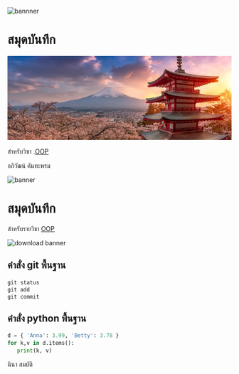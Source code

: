 ![bannner](http://picsum.photos/800/250)

# สมุดบันทึก
![bannner](otddawrc8xqgih9uw7n0.jpg)

สำหรับวิฃา .[OOP](https://wichit2s.github.io)

อภิวัฒน์ คันทะพรม

![banner](https://picsum.photos/800/250)

# สมุดบันทึก

สำหรับรายวิชา [OOP](https://wichit2s.github.io) 

![download banner](./banner.jpg)

## คำสั่ง git พื้นฐาน

```
git status
git add
git commit
```

## คำสั่ง python พื้นฐาน

```python
d = { 'Anna': 3.99, 'Betty': 3.78 }
for k,v in d.items():
   print(k, v)
```

นินา สมบัติ

